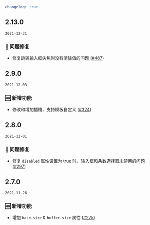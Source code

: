 ```yaml
changelog: true
```

## 2.13.0

`2021-12-31`

### 🐛 问题修复

- 修复跳转输入框失焦时没有清除值的问题 ([#487](https://github.com/arco-design/arco-design-vue/pull/487))


## 2.9.0

`2021-12-03`

### 🆕 新增功能

- 修改和增加插槽，支持模板自定义 ([#324](https://github.com/arco-design/arco-design-vue/pull/324))


## 2.8.0

`2021-12-01`

### 🐛 问题修复

- 修复 `disabled` 属性设置为 true 时，输入框和条数选择器未禁用的问题 ([#297](https://github.com/arco-design/arco-design-vue/pull/297))


## 2.7.0

`2021-11-26`

### 🆕 新增功能

- 增加 `base-size` & `buffer-size` 属性 ([#275](https://github.com/arco-design/arco-design-vue/pull/275))

